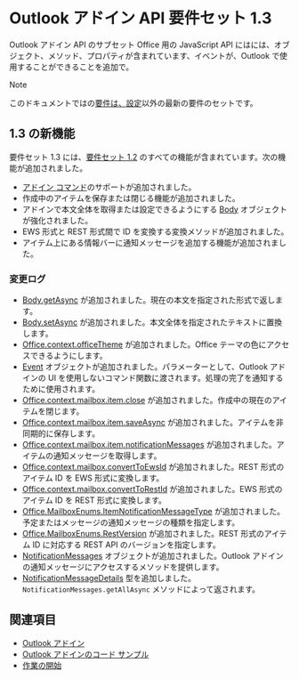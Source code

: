 # <a name="outlook-add-in-api-requirement-set-13"></a>Outlook アドイン API 要件セット 1.3

Outlook アドイン API のサブセット Office 用の JavaScript API にはには、オブジェクト、メソッド、プロパティが含まれています、イベントが、Outlook で使用することができることを追加で。

> [!NOTE]
> このドキュメントではの[要件は、設定](/javascript/office/requirement-sets/outlook-api-requirement-sets)以外の最新の要件のセットです。 

## <a name="whats-new-in-13"></a>1.3 の新機能

要件セット 1.3 には、[要件セット 1.2](../requirement-set-1.2/outlook-requirement-set-1.2.md) のすべての機能が含まれています。次の機能が追加されました。

- [アドイン コマンド](https://docs.microsoft.com/outlook/add-ins/add-in-commands-for-outlook)のサポートが追加されました。
- 作成中のアイテムを保存または閉じる機能が追加されました。
- アドインで本文全体を取得または設定できるようにする [Body](/javascript/api/outlook_1_3/office.body) オブジェクトが強化されました。
- EWS 形式と REST 形式間で ID を変換する変換メソッドが追加されました。
- アイテム上にある情報バーに通知メッセージを追加する機能が追加されました。

### <a name="change-log"></a>変更ログ

- [Body.getAsync](/javascript/api/outlook_1_3/office.body#getasync-coerciontype--options--callback-) が追加されました。現在の本文を指定された形式で返します。
- [Body.setAsync](/javascript/api/outlook_1_3/office.body#setasync-data--options--callback-) が追加されました。本文全体を指定されたテキストに置換します。
- [Office.context.officeTheme](office.context.md#officetheme-object) が追加されました。Office テーマの色にアクセスできるようにします。
- [Event](/javascript/api/office/office.addincommands.event) オブジェクトが追加されました。パラメーターとして、Outlook アドインの UI を使用しないコマンド関数に渡されます。処理の完了を通知するために使用されます。
- [Office.context.mailbox.item.close](office.context.mailbox.item.md#close) が追加されました。作成中の現在のアイテムを閉じます。
- [Office.context.mailbox.item.saveAsync](office.context.mailbox.item.md#saveasyncoptions-callback) が追加されました。アイテムを非同期的に保存します。
- [Office.context.mailbox.item.notificationMessages](office.context.mailbox.item.md#notificationmessages-notificationmessagesjavascriptapioutlook13officenotificationmessages) が追加されました。アイテムの通知メッセージを取得します。
- [Office.context.mailbox.convertToEwsId](office.context.mailbox.md#converttoewsiditemid-restversion--string) が追加されました。REST 形式のアイテム ID を EWS 形式に変換します。
- [Office.context.mailbox.convertToRestId](office.context.mailbox.md#converttorestiditemid-restversion--string) が追加されました。EWS 形式のアイテム ID を REST 形式に変換します。
- [Office.MailboxEnums.ItemNotificationMessageType](/javascript/api/outlook_1_3/office.mailboxenums.itemnotificationmessagetype) が追加されました。予定またはメッセージの通知メッセージの種類を指定します。
- [Office.MailboxEnums.RestVersion](/javascript/api/outlook_1_3/office.mailboxenums.restversion) が追加されました。REST 形式のアイテム ID に対応する REST API のバージョンを指定します。
- [NotificationMessages](/javascript/api/outlook_1_3/office.notificationmessages) オブジェクトが追加されました。Outlook アドインの通知メッセージにアクセスするメソッドを提供します。
- [NotificationMessageDetails](/javascript/api/outlook_1_3/office.notificationmessagedetails) 型を追加しました。`NotificationMessages.getAllAsync` メソッドによって返されます。

## <a name="see-also"></a>関連項目

- [Outlook アドイン](https://docs.microsoft.com/outlook/add-ins/)
- [Outlook アドインのコード サンプル](https://developer.microsoft.com/outlook/gallery/?filterBy=Outlook,Samples,Add-ins)
- [作業の開始](https://docs.microsoft.com/outlook/add-ins/quick-start)